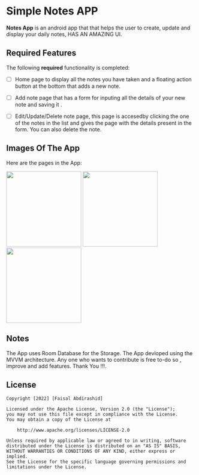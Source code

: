 # Simple Notes APP


**Notes App** is an android app that that helps the user to create, update and display your daily notes, HAS AN AMAZING UI.



## Required Features

The following **required** functionality is completed:

* [ ] Home page to display all the notes you have taken and a floating action button at the bottom that adds a new note.
* [ ] Add note page that has a form for inputing all the details of your new note and saving it .
* [ ] Edit/Update/Delete note page, this page is accesedby clicking the one of the notes in the list and gives the page with the details present in the form. You can also delete the note.




## Images Of The App

Here are the pages in the App:

 
<img src="https://user-images.githubusercontent.com/49816777/183241816-c715cd9d-cd0a-44cd-9e8b-6fbd2a2f2dc2.jpg" width="200">
<img src="https://user-images.githubusercontent.com/49816777/183241832-9658002f-336c-4e92-86b8-aed0c2c999ed.jpg" width="200">
<img src="https://user-images.githubusercontent.com/49816777/183241847-9ea13392-7f99-4c56-85cb-fd2157da54a9.jpg" width="200">





## Notes
The App uses Room Database for the Storage.
The App devloped using the MVVM architecture.
Any one who wants to contribute is free to-do so , improve and add features. Thank You !!!.

## License

    Copyright [2022] [Faisal Abdirashid]

    Licensed under the Apache License, Version 2.0 (the "License");
    you may not use this file except in compliance with the License.
    You may obtain a copy of the License at

        http://www.apache.org/licenses/LICENSE-2.0

    Unless required by applicable law or agreed to in writing, software
    distributed under the License is distributed on an "AS IS" BASIS,
    WITHOUT WARRANTIES OR CONDITIONS OF ANY KIND, either express or implied.
    See the License for the specific language governing permissions and
    limitations under the License.
